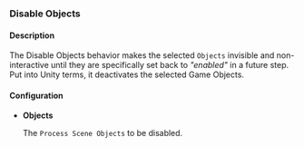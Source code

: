 ### Disable Objects

#### Description

The Disable Objects behavior makes the selected `Objects` invisible and non-interactive until they are specifically set back to *"enabled"* in a future step. Put into Unity terms, it deactivates the selected Game Objects.

#### Configuration

- **Objects**

    The `Process Scene Objects` to be disabled.